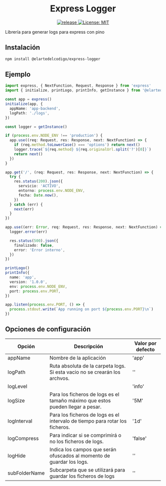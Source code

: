 <h1 align="center">Express Logger</h1>

<p align="center">
  <a href="https://github.com/ElArteDelCodigo/express-logger/releases">
    <img src="https://img.shields.io/github/v/release/ElArteDelCodigo/express-logger" alt="release">
  </a>
  <a href="https://github.com/ElArteDelCodigo/express-logger/blob/main/LICENSE">
    <img src="https://img.shields.io/github/license/ElArteDelCodigo/express-logger" alt="License: MIT" />
  </a>
</p>

Librería para generar logs para express con pino

## Instalación

```bash
npm install @elartedelcodigo/express-logger
```

## Ejemplo

```ts
import express, { NextFunction, Request, Response } from 'express'
import { initialize, printLogo, printInfo, getInstance } from '@elartedelcodigo/express-logger'

const app = express()
initialize(app, {
  appName: 'app-backend',
  logPath: './logs',
})

const logger = getInstance()

if (process.env.NODE_ENV !== 'production') {
  app.use((req: Request, res: Response, next: NextFunction) => {
    if (req.method.toLowerCase() === 'options') return next()
    logger.trace(`${req.method} ${req.originalUrl.split('?')[0]}`)
    return next()
  })
}

app.get('/', (req: Request, res: Response, next: NextFunction) => {
  try {
    res.status(200).json({
      servicio: 'ACTIVO',
      entorno: process.env.NODE_ENV,
      fecha: Date.now(),
    })
  } catch (err) {
    next(err)
  }
})

app.use((err: Error, req: Request, res: Response, next: NextFunction) => {
  logger.error(err)

  res.status(500).json({
    finalizado: false,
    error: 'Error interno',
  })
})

printLogo()
printInfo({
  name: 'app',
  version: '1.0.0',
  env: process.env.NODE_ENV,
  port: process.env.PORT,
})

app.listen(process.env.PORT, () => {
  process.stdout.write(`App running on port ${process.env.PORT}\n`)
})
```

## Opciones de configuración

| Opción        | Descripción                                                                    | Valor por defecto |
| ------------- | ------------------------------------------------------------------------------ | ----------------- |
| appName       | Nombre de la aplicación                                                        | 'app'             |
| logPath       | Ruta absoluta de la carpeta logs. Si esta vacio no se crearán los archvos.     | ''                |
| logLevel      |                                                                                | 'info'            |
| logSize       | Para los ficheros de logs es el tamaño máximo que estos pueden llegar a pesar. | '5M'              |
| logInterval   | Para los ficheros de logs es el intervalo de tiempo para rotar los ficheros.   | '1d'              |
| logCompress   | Para indicar si se comprimirá o no los ficheros de logs.                       | 'false'           |
| logHide       | Indica los campos que serán ofuscados al momento de guardar los logs.          | ''                |
| subFolderName | Subcarpeta que se utilizará para guardar los ficheros de logs                  | ''                |
